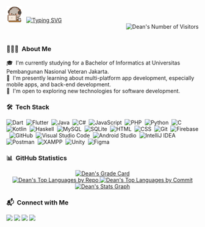 <div>
  <div>
    <img alt="Greetings" src="goma_likes_programming.gif" width="40"/> &nbsp
    <a href="https://git.io/typing-svg"><img src="https://readme-typing-svg.demolab.com?font=Lato&weight=500&size=24&pause=1000&color=9CCFD8&vCenter=true&width=300&height=30&lines=Hello%2C+My+Name+is+Dean" alt="Typing SVG"  /></a>
  </div>
  <div>
    <img alt="Dean's Number of Visitors" src="https://komarev.com/ghpvc/?username=deandrasatriyosetiawan&color=9CCFD8&label=Number+of+Visitors" align="right"/> <br><br>
  </div>
</div>

### 👨🏻‍💻 &nbsp;About Me

🎓 &nbsp;I'm currently studying for a Bachelor of Informatics at Universitas Pembangunan Nasional Veteran Jakarta.\
🌱 &nbsp;I'm presently learning about multi-platform app development, especially mobile apps, and back-end development.\
🔎 &nbsp;I'm open to exploring new technologies for software development.

### 🛠 &nbsp;Tech Stack

![Dart](https://img.shields.io/badge/Dart-05122A?style=flat&logo=dart&logoColor=2BB7F6)&nbsp;
![Flutter](https://img.shields.io/badge/Flutter-05122A?style=flat&logo=flutter&logoColor=5EC8F8)&nbsp;
![Java](https://img.shields.io/badge/Java-05122A?style=flat&logo=java&logoColor=FFA518)&nbsp;
![C#](https://img.shields.io/badge/C%23-05122A?style=flat&logo=csharp&logoColor=178600)&nbsp;
![JavaScript](https://img.shields.io/badge/JavaScript-05122A?style=flat&logo=javascript&logoColor=F7DF1E)&nbsp;
![PHP](https://img.shields.io/badge/PHP-05122A?style=flat&logo=php&logoColor=777BB4)&nbsp;
![Python](https://img.shields.io/badge/Python-05122A?style=flat&logo=python&logoColor=326B9B)&nbsp;
![C](https://img.shields.io/badge/C-05122A?style=flat&logo=c&logoColor=5C6BBE)&nbsp;
![Kotlin](https://img.shields.io/badge/Kotlin-05122A?style=flat&logo=kotlin&logoColor=7F52FF)&nbsp;
![Haskell](https://img.shields.io/badge/Haskell-05122A?style=flat&logo=haskell&logoColor=5D4F85)&nbsp;
![MySQL](https://img.shields.io/badge/MySQL-05122A?style=flat&logo=mysql&logoColor=4479A1)&nbsp;
![SQLite](https://img.shields.io/badge/SQLite-05122A?style=flat&logo=sqlite&logoColor=5CAADC)&nbsp;
![HTML](https://img.shields.io/badge/HTML-05122A?style=flat&logo=HTML5&logoColor=E34F26)&nbsp;
![CSS](https://img.shields.io/badge/CSS-05122A?style=flat&logo=css3&logoColor=1572B6)&nbsp;
![Git](https://img.shields.io/badge/Git-05122A?style=flat&logo=git&logoColor=F05032)&nbsp;
![Firebase](https://img.shields.io/badge/Firebase-05122A?style=flat&logo=firebase&logoColor=FFCA28)&nbsp;
![GitHub](https://img.shields.io/badge/GitHub-05122A?style=flat&logo=github&logoColor=FFFFFF)&nbsp;
![Visual Studio Code](https://img.shields.io/badge/Visual%20Studio%20Code-05122A?style=flat&logo=visual-studio-code&logoColor=007ACC)&nbsp;
![Android Studio](https://img.shields.io/badge/Android%20Studio-05122A?style=flat&logo=androidstudio&logoColor=3DDC84)&nbsp;
![IntelliJ IDEA](https://img.shields.io/badge/IntelliJ%20IDEA-05122A?style=flat&logo=intellijidea&logoColor=FFFFFF)&nbsp;
![Postman](https://img.shields.io/badge/Postman-05122A?style=flat&logo=postman&logoColor=FF6C37)&nbsp;
![XAMPP](https://img.shields.io/badge/XAMPP-05122A?style=flat&logo=xampp&logoColor=FB7A24)&nbsp;
![Unity](https://img.shields.io/badge/Unity-05122A?style=flat&logo=unity&logoColor=FFFFFF)&nbsp;
![Figma](https://img.shields.io/badge/Figma-05122A?style=flat&logo=figma&logoColor=13BDFE)&nbsp;

### 📊 &nbsp;GitHub Statistics

<p align="center">
  <a href="https://github.com/deandrasatriyosetiawan">
    <img alt="Dean's Grade Card" src="https://github-readme-stats.vercel.app/api?username=deandrasatriyosetiawan&show_icons=true&theme=rose_pine&hide_border=true"/>
    <br />
    <img alt="Dean's Top Languages by Repo" src="http://github-profile-summary-cards.vercel.app/api/cards/repos-per-language?username=deandrasatriyosetiawan&theme=rose_pine"/>
    <img alt="Dean's Top Languages by Commit" src="http://github-profile-summary-cards.vercel.app/api/cards/most-commit-language?username=deandrasatriyosetiawan&theme=rose_pine"/>
    <img alt="Dean's Stats Graph" src="http://github-profile-summary-cards.vercel.app/api/cards/profile-details?username=deandrasatriyosetiawan&theme=rose_pine" width="750"/>
  </a>
</p>

### 📬 &nbsp;Connect with Me

<p align="left">
  <a href="https://linkedin.com/in/deandrasatriyosetiawan"><img src="https://img.shields.io/badge/Deandra%20Satriyo%20Setiawan-0A66C2?style=flat&logo=linkedin&logoColor=white"/></a>
  <a href="mailto:deandrasatriyosetiawan@gmail.com"><img src="https://img.shields.io/badge/deandrasatriyosetiawan@gmail.com-EA4335?style=flat&logo=gmail&logoColor=white"/></a>
  <a href="https://behance.net/deandrasetiawa"><img src="https://img.shields.io/badge/Deandra%20Satriyo%20Setiawan-1769FF?style=flat&logo=behance&logoColor=white"/></a>
  <a href="https://dribbble.com/deandra_satriyo"><img src="https://img.shields.io/badge/Deandra%20Satriyo%20Setiawan-EA4C89?style=flat&logo=dribbble&logoColor=white"/></a>
</p>

